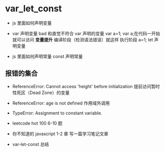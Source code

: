 # var_let_const

- js 里面如何声明变量
- var 声明变量
  bad 和直觉不符合
  var 声明的变量 var a=1;
  var a;在代码一开始就可以访问 **变量提升** 编译阶段（检测语法错误）就这样
  执行阶段
  a=1;
  let 声明变量

- js 里面如何声明常量
  const 声明常量

## 报错的集合

- ReferenceError: Cannot access 'height' before initialization
  提前访问暂时性死区（Dead Zone）的变量
- ReferenceError: age is not defined
  作用域外调用
- TypeError: Assignment to constant variable.

- leetcode hot 100 6-10 题
- 你不知道的 javascript 1-2 章 写一篇学习笔记文章
- var-let-const 总结
